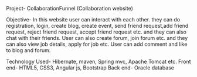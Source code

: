 Project- CollaborationFunnel (Collaboration website)

Objective- In this website user can interact with each other. they can do registration, login, create blog, create event, send friend request,add friend request, reject friend request, accept friend request etc. and they can also chat with their friends. User can also create forum, join forum etc. and they can also view job details, apply for job etc. User can add comment and like to blog and forum.

Technology Used- Hibernate, maven, Spring mvc, Apache Tomcat etc.
Front end- HTML5, CSS3, Angular js, Bootstrap
Back end- Oracle database
